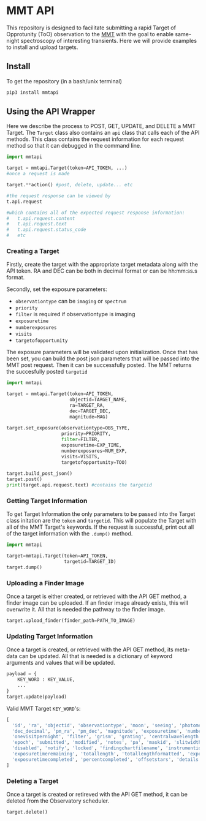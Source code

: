 # MMT API

This repository is designed to facilitate submitting a rapid Target of Opprotunity (ToO) observation to the [MMT](https://www.mmto.org/) with the goal to enable same-night spectroscopy of interesting transients. Here we will provide examples to install and upload targets.

## Install
To get the repository (in a bash/unix terminal)
```bash
pip3 install mmtapi
```

## Using the API Wrapper

Here we describe the process to POST, GET, UPDATE, and DELETE a MMT Target. The `Target` class also contains an `api` class that calls each of the API methods. This class contains the request information for each request method so that it can debugged in the command line. 

```python
import mmtapi

target = mmtapi.Target(token=API_TOKEN, ...)
#once a request is made

target.**action() #post, delete, update... etc

#the request response can be viewed by
t.api.request

#which contains all of the expected request response information:
#   t.api.request.content
#   t.api.request.text
#   t.api.request.status_code
#   etc
```

### Creating a Target

Firstly, create the target with the appropriate target metadata along with the API token. RA and DEC can be both in decimal format or can be hh:mm:ss.s format. 

Secondly, set the exposure parameters:

* `observationtype` can be `imaging` or `spectrum`
* `priority` 
* `filter` is required if observationtype is imaging
* `exposuretime`
* `numberexposures`
* `visits`
* `targetofopportunity`

The exposure parameters will be validated upon initialization.
Once that has been set, you can build the post json parameters that will be passed into the MMT post request.
Then it can be successfully posted. The MMT returns the succesfully posted `targetid`

```python
import mmtapi

target = mmtapi.Target(token=API_TOKEN,
                       objectid=TARGET_NAME,
                       ra=TARGET_RA,
                       dec=TARGET_DEC,
                       magnitude=MAG)
                       
target.set_exposure(observationtype=OBS_TYPE,
                    priority=PRIORITY,
                    filter=FILTER,
                    exposuretime=EXP_TIME,
                    numberexposures=NUM_EXP,
                    visits=VISITS,
                    targetofopportunity=TOO)
                
target.build_post_json()
target.post()
print(target.api.request.text) #contains the targetid
```

### Getting Target Information

To get Target Information the only parameters to be passed into the Target class initation are the `token` and `targetid`. This will populate the Target with all of the MMT Target's keywords. If the request is successful, print out all of the target information with the `.dump()` method.

```python
import mmtapi

target=mmtapi.Target(token=API_TOKEN,
                     targetid=TARGET_ID)
target.dump()
```

### Uploading a Finder Image

Once a target is either created, or retrieved with the API GET method, a finder image can be uploaded. If an finder image already exists, this will overwrite it. All that is needed the pathway to the finder image.

```python
target.upload_finder(finder_path=PATH_TO_IMAGE)
```

### Updating Target Information

Once a target is created, or retrieved with the API GET method, its meta-data can be updated. All that is needed is a dictionary of keyword arguments and values that will be updated.

```python
payload = {
    KEY_WORD : KEY_VALUE,
    ...
}
target.update(payload)
```

Valid MMT Target `KEY_WORD`'s:

```python
[
  'id', 'ra', 'objectid', 'observationtype', 'moon', 'seeing', 'photometric', 'priority', 'dec', 'ra_decimal', 
  'dec_decimal', 'pm_ra', 'pm_dec', 'magnitude', 'exposuretime', 'numberexposures', 'visits', 
  'onevisitpernight', 'filter', 'grism', 'grating', 'centralwavelength', 'readtab', 'gain', 'dithersize', 
  'epoch', 'submitted', 'modified', 'notes', 'pa', 'maskid', 'slitwidth', 'slitwidthproperty', 'iscomplete',
  'disabled', 'notify', 'locked', 'findingchartfilename', 'instrumentid', 'targetofopportunity', 'reduced',
  'exposuretimeremaining', 'totallength', 'totallengthformatted', 'exposuretimeremainingformatted', 
  'exposuretimecompleted', 'percentcompleted', 'offsetstars', 'details', 'mask'
]
```

### Deleting a Target

Once a target is created or retireved with the API GET method, it can be deleted from the Observatory scheduler.

```python
target.delete()
```
